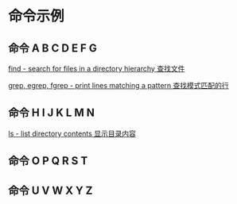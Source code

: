 # 命令示例

## 命令 A B C D E F G

[find - search for files in a directory hierarchy 查找文件](#docs/command_a_to_g)

[grep, egrep, fgrep - print lines matching a pattern 查找模式匹配的行](#docs/command_a_to_g)

## 命令 H I J K L M N

[ls - list directory contents 显示目录内容](#docs/command_h_to_n)


## 命令 O P Q R S T 


## 命令 U V W X Y Z




